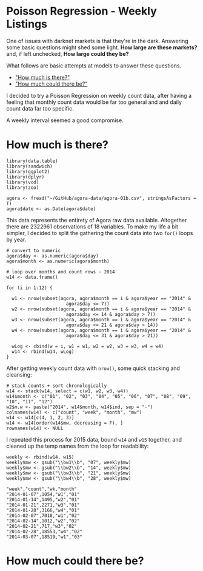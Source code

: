 # Poisson Regression - Weekly Listings

One of issues with darknet markets is that they're in the dark. Answering some basic questions might shed some light. **How large are these markets?** and, if left unchecked, **How large could they be?**

What follows are basic attempts at models to answer these questions.

- ["How much is there?"](#how-much-is-there)
- ["How much could there be?"](#how-much-could-there-be)

I decided to try a Poisson Regression on weekly count data, after having a feeling that monthly count data would be far too general and and daily count data far too specific. 

A weekly interval seemed a good compromise. 

# How much is there?

``` {r}
library(data.table)
library(sandwich)
library(ggplot2)
library(dplyr)
library(vcd)
library(zoo)

agora <- fread("~/GitHub/agora-data/agora-01b.csv", stringsAsFactors = T)
agora$date <- as.Date(agora$date)
```

This data represents the entirety of Agora raw data available. Altogether there are 2322961 observations of 18 variables. To make my life a bit simpler, I decided to split the gathering the count data into two `for()` loops by year. 

``` {R}
# convert to numeric
agora$day <- as.numeric(agora$day)
agora$month <- as.numeric(agora$month)

# loop over months and count rows - 2014 
w14 <- data.frame()

for (i in 1:12) {
  
  w1 <- nrow(subset(agora, agora$month == i & agora$year == "2014" & 
                      agora$day <= 7))
  w2 <- nrow(subset(agora, agora$month == i & agora$year == "2014" & 
                      agora$day <= 14 & agora$day > 7))
  w3 <- nrow(subset(agora, agora$month == i & agora$year == "2014" & 
                      agora$day <= 21 & agora$day > 14))
  w4 <- nrow(subset(agora, agora$month == i & agora$year == "2014" & 
                      agora$day <= 31 & agora$day > 21))
  
  wLog <- cbind(w = i, w1 = w1, w2 = w2, w3 = w3, w4 = w4)
  w14 <- rbind(w14, wLog)
}
```

After getting weekly count data with `nrow()`, some quick stacking and cleansing:

``` {R}
# stack counts + sort chronologically
w14 <- stack(w14, select = c(w1, w2, w3, w4))
w14$month <- c("01", "02", "03", "04", "05", "06", "07", "08", "09", "10", "11", "12")
w2$m.w <- paste("2014", w14$month, w14$ind, sep = "-")
colnames(w14) <- c("count", "week", "month", "mw")
w14 <- w14[c(4, 1, 2, 3)]
w14 <- w14[order(w14$mw, decreasing = F), ]
rownames(w14) <- NULL
```

I repeated this process for 2015 data, bound `w14` and `w15` together, and cleaned up the temp names from the loop for readability:

``` {R}
weekly <- rbind(w14, w15)
weekly$mw <- gsub("\\bw1\\b", "07", weekly$mw)
weekly$mw <- gsub("\\bw2\\b", "14", weekly$mw)
weekly$mw <- gsub("\\bw3\\b", "21", weekly$mw)
weekly$mw <- gsub("\\bw4\\b", "28", weekly$mw)
```
``` {weekly.csv}
"week","count","wk,"month"
"2014-01-07",1054,"w1","01"
"2014-01-14",1495,"w2","01"
"2014-01-21",2271,"w3","01"
"2014-01-28",3166,"w4","01"
"2014-02-07",7018,"w1","02"
"2014-02-14",1012,"w2","02"
"2014-02-21",717,"w3","02"
"2014-02-28",18553,"w4","02"
"2014-03-07",18519,"w1","03"
```

# How much could there be?



